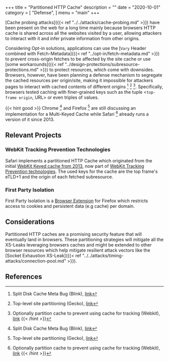 +++
title = "Partitioned HTTP Cache"
description = ""
date = "2020-10-01"
category = [
    "Defense",
]
menu = "main"
+++

[Cache probing attacks]({{< ref "../../attacks/cache-probing.md" >}}) have been present on the web for a long time mainly because browsers HTTP cache is shared across all the websites visited by a user, allowing attackers to interact with it and infer private information from other origins.

Considering Opt-in solutions, applications can use the [`Vary` Header combined with Fetch-Metadata]({{< ref "../opt-in/fetch-metadata.md" >}}) to prevent cross-origin fetches to be affected by the site cache or use [some workarounds]({{< ref "../design-protections/subresource-protections.md" >}}) to protect resources, which come with downsides. Browsers, however, have been planning a defense mechanism to segregate the cached resources per origin/site, making it impossible for attackers pages to interact with cached contents of different origins [^1] [^2] [^3]. Specifically, browsers tested caching with finer-grained keys such as the tuple <`top-frame origin`, URL> or even triples of values.

{{< hint good >}}
Chrome [^1] and Firefox [^2] are still discussing an implementation for a Multi-Keyed Cache while Safari [^3] already runs a version of it since 2013.

[^1]: Split Disk Cache Meta Bug (Blink), [link](https://bugs.chromium.org/p/chromium/issues/detail?id=910708)
[^2]: Top-level site partitioning (Gecko), [link](https://bugzilla.mozilla.org/show_bug.cgi?id=1590107)
[^3]: Optionally partition cache to prevent using cache for tracking (Webkit), [link](https://bugs.webkit.org/show_bug.cgi?id=110269)
{{< /hint >}}


## Relevant Projects

### WebKit Tracking Prevention Technologies

Safari implements a partitioned HTTP Cache which originated from the initial [WebKit Keyed cache from 2013](https://bugs.webkit.org/show_bug.cgi?id=110269), now part of [WebKit Tracking Prevention technologies](https://webkit.org/tracking-prevention/). The used keys for the cache are the top frame's eTLD+1 and the origin of each fetched subresource.

### First Party Isolation

First Party Isolation is a [Browser Extension](https://addons.mozilla.org/en-US/firefox/addon/first-party-isolation/) for Firefox which restricts access to cookies and persistent data (e.g cache) per domain.

## Considerations

Partitioned HTTP caches are a promising security feature that will eventually land in browsers. These partitioning strategies will mitigate all the XS-Leaks leveraging browsers caches and might be extended to other browser resources which help mitigate resilient attack vectors like the [Socket Exhaustion XS-Leak]({{< ref "../../attacks/timing-attacks/connection-pool.md" >}}).

## References

[^1]: Double-keyed HTTP cache, [link](https://github.com/whatwg/fetch/issues/904)
[^2]: Explainer - Partition the HTTP Cache, [link](https://github.com/shivanigithub/http-cache-partitioning)
[^3]: Client-Side Storage Partitioning, [link](https://privacycg.github.io/storage-partitioning/)
